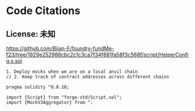 # Code Citations

## License: 未知
https://github.com/Bijan-F/foundry-fundMe-f23/tree/1929e252986cbc2c1c3ca7f34f881fa58f3c568f/script/HelperConfig.s.sol

```
1. Deploy mocks when we are on a local anvil chain
// 2. Keep track of contract addresses across different chains

pragma solidity ^0.8.18;

import {Script} from "forge-std/Script.sol";
import {MockV3Aggregator} from ".
```

